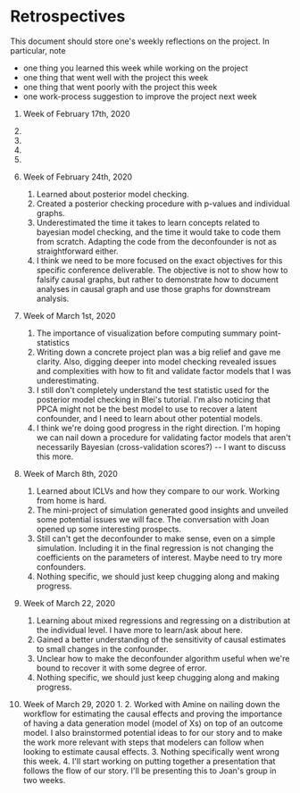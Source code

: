 Retrospectives
==============
This document should store one's weekly reflections on the project. In particular, note

- one thing you learned this week while working on the project
- one thing that went well with the project this week
- one thing that went poorly with the project this week
- one work-process suggestion to improve the project next week

1. Week of February 17th, 2020
  1.
  2.
  3.
  4.


2. Week of February 24th, 2020
    1. Learned about posterior model checking. 
    2. Created a posterior checking procedure with p-values and individual graphs. 
    3. Underestimated the time it takes to learn concepts related to bayesian model checking, and the time it would take to code them from scratch. Adapting the code from the deconfounder is not as straightforward either. 
    4. I think we need to be more focused on the exact objectives for this specific conference deliverable. The objective is not to show how to falsify causal graphs, but rather to demonstrate how to document analyses in causal graph and use those graphs for downstream analysis. 


3. Week of March 1st, 2020
    1. The importance of visualization before computing summary point-statistics
    2. Writing down a concrete project plan was a big relief and gave me clarity. Also, digging deeper into model checking revealed issues and complexities with how to fit and validate factor models that I was underestimating.
    3. I still don't completely understand the test statistic used for the posterior model checking in Blei's tutorial. I'm also noticing that PPCA might not be the best model to use to recover a latent confounder, and I need to learn about other potential models. 
    4. I think we're doing good progress in the right direction. I'm hoping we can nail down a procedure for validating factor models that aren't necessarily Bayesian (cross-validation scores?) -- I want to discuss this more. 
    
4. Week of March 8th, 2020
    1. Learned about ICLVs and how they compare to our work. Working from home is hard. 
    2. The mini-project of simulation generated good insights and unveiled some potential issues we will face. The conversation with Joan opened up some interesting prospects.
    3. Still can't get the deconfounder to make sense, even on a simple simulation. Including it in the final regression is not changing the coefficients on the parameters of interest. Maybe need to try more confounders.
    4. Nothing specific, we should just keep chugging along and making progress. 


5. Week of March 22, 2020
    1. Learning about mixed regressions and regressing on a distribution at the individual level. I have more to learn/ask about here. 
    2. Gained a better understanding of the sensitivity of causal estimates to small changes in the confounder. 
    3. Unclear how to make the deconfounder algorithm useful when we're bound to recover it with some degree of error. 
    4. Nothing specific, we should just keep chugging along and making progress. 
    
6. Week of March 29, 2020
    1. 
    2. Worked with Amine on nailing down the workflow for estimating the causal effects and proving the importance of having a data generation model (model of Xs) on top of an outcome model. I also brainstormed potential ideas to for our story and to make the work more relevant with steps that modelers can follow when looking to estimate causal effects. 
    3. Nothing specifically went wrong this week. 
    4. I'll start working on putting together a presentation that follows the flow of our story. I'll be presenting this to Joan's group in two weeks. 
